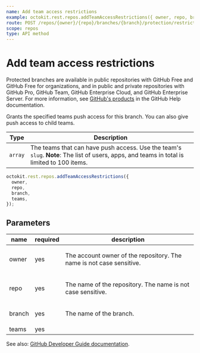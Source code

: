 ```yaml
---
name: Add team access restrictions
example: octokit.rest.repos.addTeamAccessRestrictions({ owner, repo, branch, teams })
route: POST /repos/{owner}/{repo}/branches/{branch}/protection/restrictions/teams
scope: repos
type: API method
---
```


# Add team access restrictions

Protected branches are available in public repositories with GitHub Free and GitHub Free for organizations, and in public and private repositories with GitHub Pro, GitHub Team, GitHub Enterprise Cloud, and GitHub Enterprise Server. For more information, see [GitHub's products](https://docs.github.com/github/getting-started-with-github/githubs-products) in the GitHub Help documentation.

Grants the specified teams push access for this branch. You can also give push access to child teams.

| Type    | Description                                                                                                                                |
| ------- | ------------------------------------------------------------------------------------------------------------------------------------------ |
| `array` | The teams that can have push access. Use the team's `slug`. **Note**: The list of users, apps, and teams in total is limited to 100 items. |

```js
octokit.rest.repos.addTeamAccessRestrictions({
  owner,
  repo,
  branch,
  teams,
});
```

## Parameters

<table>
  <thead>
    <tr>
      <th>name</th>
      <th>required</th>
      <th>description</th>
    </tr>
  </thead>
  <tbody>
    <tr><td>owner</td><td>yes</td><td>

The account owner of the repository. The name is not case sensitive.

</td></tr>
<tr><td>repo</td><td>yes</td><td>

The name of the repository. The name is not case sensitive.

</td></tr>
<tr><td>branch</td><td>yes</td><td>

The name of the branch.

</td></tr>
<tr><td>teams</td><td>yes</td><td>

</td></tr>
  </tbody>
</table>

See also: [GitHub Developer Guide documentation](https://docs.github.com/enterprise-cloud@latest//rest/reference/repos#add-team-access-restrictions).
